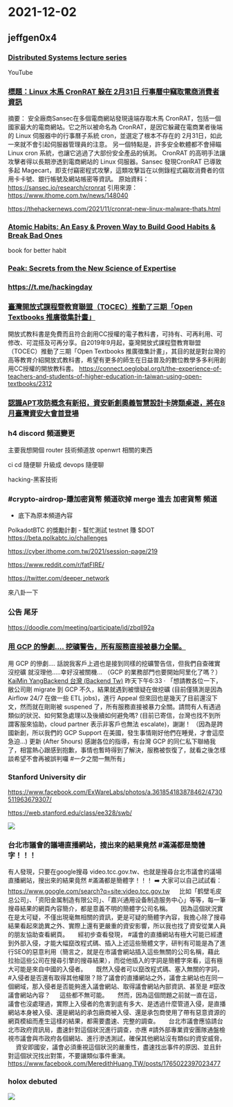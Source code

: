 # 2021-12-02

## jeffgen0x4

### [Distributed Systems lecture series](https://www.youtube.com/playlist?list=PLeKd45zvjcDFUEv_ohr_HdUFe97RItdiB)
YouTube

### [標題：Linux 木馬 CronRAT 躲在 2月31日 行事曆中竊取電商消費者資訊](https://www.facebook.com/netwargame/posts/4454108064638009)

摘要：
安全廠商Sansec在多個電商網站發現遠端存取木馬 CronRAT，包括一個國家最大的電商網站。它之所以被命名為 CronRAT，是因它躲藏在電商業者後端的 Linux 伺服器中的行事曆子系統 cron，並選定了根本不存在的 2月31日，如此一來就不會引起伺服器管理員的注意。
另一個特點是，許多安全軟體都不會掃瞄 Linux cron 系統，也讓它逃過了大部份安全產品的偵測。
CronRAT 的高明手法讓攻擊者得以長期滲透到電商網站的 Linux 伺服器。Sansec 發現CronRAT 已導致多起 Magecart，即支付竊密程式攻擊，這類攻擊旨在以側錄程式竊取消費者的信用卡卡號、銀行帳號及網站帳密等資訊。
原始資料：
https://sansec.io/research/cronrat
引用來源：
https://www.ithome.com.tw/news/148040

https://thehackernews.com/2021/11/cronrat-new-linux-malware-thats.html


### [Atomic Habits: An Easy & Proven Way to Build Good Habits & Break Bad Ones](https://www.amazon.com/Atomic-Habits-Proven-Build-Break/dp/0735211299)

book for better habit

### [Peak: Secrets from the New Science of Expertise](https://www.amazon.com/Peak-Secrets-New-Science-Expertise-ebook/dp/B011H56MKS)

### https://t.me/hackingday

### [臺灣開放式課程暨教育聯盟（TOCEC）推動了三期「Open Textbooks 推廣徵集計畫」](https://www.plurk.com/p/onnsug)
開放式教科書是免費而且符合創用CC授權的電子教科書，可持有、可再利用、可修改、可混搭及可再分享。自2019年9月起，臺灣開放式課程暨教育聯盟（TOCEC）推動了三期「Open Textbooks 推廣徵集計畫」，其目的就是對台灣的高等教育介紹開放式教科書，希望有更多的師生在日益普及的數位教學多多利用創用CC授權的開放教科書。  https://connect.oeglobal.org/t/the-experience-of-teachers-and-students-of-higher-education-in-taiwan-using-open-textbooks/2312

### [認識APT攻防概念有新招，資安新創奧義智慧設計卡牌類桌遊，將在8月臺灣資安大會首登場](https://www.ithome.com.tw/news/139029)



### h4 discord 頻道變更

主要我想開個 router 技術頻道放 openwrt 相關的東西

ci cd 隨便聊 升級成 devops 隨便聊

hacking-黑客技術

### #crypto-airdrop-賺加密貨幣 頻道砍掉 merge 進去 加密貨幣 頻道

- 底下為原本頻道內容

PolkadotBTC 的獎勵計劃 - 幫忙測試 testnet 賺 $DOT
https://beta.polkabtc.io/challenges

https://cyber.ithome.com.tw/2021/session-page/219

https://www.reddit.com/r/fatFIRE/

https://twitter.com/deeper_network

來八卦一下

### 公告 尾牙

https://doodle.com/meeting/participate/id/zbqll92a
### [用 GCP 的慘劇.... 挖礦警告，所有服務直接被暴力全關。 ](https://www.facebook.com/groups/rayforum/posts/4559925737420882/)
用 GCP 的慘劇....
話說我客戶上週也是接到同樣的挖礦警告信，但我們自查確實沒挖礦 就沒理他.....幸好沒被關機...
（GCP 的業務部門也要開始阿里化了嗎？）
[KaiMin YangBackend 台灣 (Backend Tw)](https://www.facebook.com/groups/616369245163622/posts/2535124699954724/?__cft__[0]=AZUumkZEHT67gGG_bG91_EJm2vrKNkr0KBrSSt01rV6zu9okp3npZs7VgS7i8aocPb0wQ6BdyG2jc4wjl51l-ZYbjlAsKmiWn9Bsnuq5b3nRgA1yaYl_SooCpyufhBRf5G7mxMVAoSGthSjaEWBeckz-kbtXB-XuHXv87siROOgvYg&__tn__=%2CO%2CP-y-R)
昨天下午6:33  ·
「想請教各位一下，敝公司剛 migrate 到 GCP 不久，結果就遇到被懷疑在做挖礦 (目前僅猜測是因為 Airflow 24/7 在做一些 ETL jobs)，進行 Appeal 但來回也是幾天了目前還沒下文，然而就在剛剛被 suspened 了，所有服務直接被暴力全關。請問有人有遇過類似的狀況、如何緊急處理以及後續如何避免嗎? (目前已寄信，台灣也找不到所謂客服來協助，cloud partner 表示非客戶也無法 escalate)，謝謝！
（因為是跨國新創，所以我們的 GCP Support 在美國，發生事情剛好他們在睡覺，才會這麼急迫...)
更新 (After 5hours) 感謝各位的指導，有台灣 GCP 的同仁私下聯絡我了，相當熱心跟感到抱歉，事情也暫時得到了解決，服務被恢復了，就看之後怎樣談希望不會再被誤判囉
#一夕之間一無所有」

### Stanford University dir

https://www.facebook.com/ExWareLabs/photos/a.361854183878462/4730511963679307/

https://web.stanford.edu/class/ee328/swb/

![](https://cdn.discordapp.com/attachments/817014054949355592/915953615137550356/260273965_4730511957012641_8308379170516351887_n.png)

### 台北市議會的議場直播網站，搜出來的結果竟然 #滿滿都是簡體字！！！

有人發現，只要在google搜尋 video.tcc.gov.tw、也就是搜尋台北市議會的議場直播網站，搜出來的結果竟然 #滿滿都是簡體字！！！
:arrow_right: 大家可以自己試試看： https://www.google.com/search?q=site:video.tcc.gov.tw
　
比如「鹤壁毛皮总公司」、「资阳金属制造有限公司」、「嘉兴通用设备制造服务中心」等等，每一筆搜尋結果的網頁內容簡介，都是意義不明的簡體字公司名稱。
　
因為這個狀況實在是太可疑，不僅出現毫無相關的資訊，更是可疑的簡體字內容，我擔心除了搜尋結果看起來詭異之外、實際上還有更嚴重的資安影響，所以我也找了資安從業人員的朋友協助查看網頁。
　
經初步查看發現， #議會的直播網站有極大可能已經遭到外部入侵，才能大幅竄改程式碼、插入上述這些簡體文字，研判有可能是為了進行SEO的惡意利用（簡言之，就是在市議會網站插入這些無關的公司名稱，藉此拉抬這些公司在搜尋引擎的搜尋結果），而從他插入的字詞是簡體字來看，這有極大可能是來自中國的入侵者。
　
既然入侵者可以竄改程式碼、塞入無關的字詞， #入侵者是否還有取得其他權限？除了議會的直播網站之外，議會主網站也在同一個網域，那入侵者是否能夠進入議會網站、取得議會網站內部資訊、甚至是 #竄改議會網站內容？
　
這些都不無可能。
　
然而，因為這個問題之前就一直在這，議會也沒處理過，實際上入侵者的危害到底有多大、是透過什麼管道入侵，是直播網站本身被入侵、還是網站的承包廠商被入侵、還是承包商使用了帶有惡意資源的網頁模組而產生這樣的結果，都需要盡速、完整的調查。
　
台北市議會應協請台北市政府資訊局，盡速針對這個狀況進行調查，亦應 #請外部專業資安團隊通盤檢視市議會與市政府各個網站、進行滲透測試，確保其他網站沒有類似的資安威脅。
　
資安即國安，議會必須重視這個狀況的嚴重性，盡速找出事件的原因、並且針對這個狀況找出對策，不要讓類似事件重演。
https://www.facebook.com/MeredithHuang.TW/posts/1765022397023477

### holox debuted
![](https://cdn.discordapp.com/attachments/822027598242250783/915981298315718676/ae34fd3b68e10214743f2469ee1egtz5.png)
